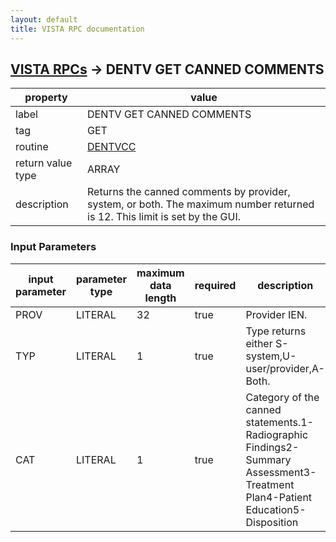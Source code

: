 ```yaml
---
layout: default
title: VISTA RPC documentation
---
```




## [VISTA RPCs](TableOfContent.md) &#8594; DENTV GET CANNED COMMENTS 

 property | value 
--- | --- 
 label | DENTV GET CANNED COMMENTS
 tag | GET
 routine | [DENTVCC](http://code.osehra.org/dox/Routine_DENTVCC_source.html)
 return value type | ARRAY
 description | Returns the canned comments by provider, system, or both. The maximum number returned is 12. This limit is set by the GUI.

### Input Parameters

| input parameter | parameter type | maximum data length | required | description | 
| --- | --- | --- | --- | --- | 
| PROV | LITERAL | 32 | true | Provider IEN. | 
| TYP | LITERAL | 1 | true | Type returns either S-system,U-user/provider,A-Both. | 
| CAT | LITERAL | 1 | true | Category of the canned statements.1-Radiographic Findings2-Summary Assessment3-Treatment Plan4-Patient Education5-Disposition | 